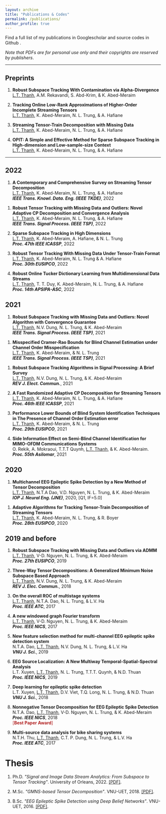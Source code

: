 ```yaml
---
layout: archive
title: "Publications & Codes"
permalink: /publications/
author_profile: true
---
```


Find a full list of my publications in Googlescholar <a href="https://scholar.google.com.vn/citations?user=_6GEXU4AAAAJ&hl=en"><i class="fa fa-fw fa-globe-americas"></i></a>  and source codes in Github <a href="https://github.com/thanhtbt"><i class="fab fa-fw fa-github zoom"></i></a>.

*Note that PDFs are for personal use only and their copyrights are reserved by publishers*.

---

Preprints
----

1.  **Robust Subspace Tracking With Contamination via Alpha-Divergence**<br> <span style="text-decoration:underline">L.T. Thanh</span>, A.M. Rekavandi, S. Abd-Krim, & K. Abed-Meraim<br> <a href="https://www.techrxiv.org/articles/preprint/Robust_Subspace_Tracking_With_Contamination_Mitigation_via_-Divergence/21385335"><i class="fas fa-fw fa-link zoom"></i></a> <a href="https://thanhtbt.github.io/files/2023_aFAPI.pdf"><i class="fas fa-fw fa-file-pdf zoom"></i></a> <a href="https://github.com/thanhtbt/aFAPI"><i class="fab fa-fw fa-github zoom"></i></a>


1.  **Tracking Online Low-Rank Approximations of Higher-Order Incomplete Streaming Tensors**<br> <span style="text-decoration:underline">L.T. Thanh</span>, K. Abed-Meraim, N. L. Trung, & A. Hafiane<br> 
<a href="https://www.techrxiv.org/articles/preprint/Tracking_Online_Low-Rank_Approximations_of_Higher-Order_Incomplete_Streaming_Tensors/19704034"><i class="fas fa-fw fa-link zoom"></i></a> <a href="https://drive.google.com/file/d/12OQrkKvKZVU3-4-3fjtLKLQuplNcOhmZ/view?usp=sharing"><i class="fas fa-fw fa-file-pdf zoom"></i></a> <a href="https://github.com/thanhtbt/tensor_tracking"><i class="fab fa-fw fa-github zoom"></i></a>


1. **Streaming Tensor-Train Decomposition with Missing Data**<br> <span style="text-decoration:underline">L.T. Thanh</span>, K. Abed-Meraim, N. L. Trung, & A. Hafiane<br> 
<a href="https://www.techrxiv.org/articles/preprint/Streaming_Tensor-Train_Decomposition_with_Missing_Data/20141156"><i class="fas fa-fw fa-link zoom"></i></a> <a href="https://github.com/thanhtbt/ATT-miss"><i class="fab fa-fw fa-github zoom"></i></a>


1. **OPIT: A Simple and Effective Method for Sparse Subspace Tracking in High-dimension and Low-sample-size Context**<br> <span style="text-decoration:underline">L.T. Thanh</span>, K. Abed-Meraim, N. L. Trung, & A. Hafiane<br>  <a href="https://github.com/thanhtbt/SST"><i class="fab fa-fw fa-github zoom"></i></a> 


---

2022
----


1. **A Contemporary and Comprehensive Survey on Streaming Tensor Decomposition**<br> <span style="text-decoration:underline">L.T. Thanh</span>, K. Abed-Meraim, N. L. Trung, & A. Hafiane<br> ***IEEE Trans. Knowl. Data. Eng. (IEEE TKDE)***, 2022<br><a href="https://ieeexplore.ieee.org/document/9994046"><i class="fas fa-fw fa-link zoom"></i></a> 
<a href="https://thanhtbt.github.io/files/2022_TKDE_A%20Contemporary%20and%20Comprehensive%20Survey%20on%20Streaming%20Tensor%20Decomposition.pdf"><i class="fas fa-fw fa-file-pdf zoom"></i></a>    
<span class="__dimensions_badge_embed__" data-doi="10.1109/TKDE.2022.3230874" data-style="small_rectangle">
</span>




1. **Robust Tensor Tracking with Missing Data and Outliers: Novel Adaptive CP Decomposition and Convergence Analysis**<br><span style="text-decoration:underline">L.T. Thanh</span>, K. Abed-Meraim, N. L. Trung, & A. Hafiane<br>***IEEE Trans. Signal Process. (IEEE TSP)***, 2022<br> <a href="https://ieeexplore.ieee.org/document/9866940"><i class="fas fa-fw fa-link zoom"></i></a> <a href="https://thanhtbt.github.io/files/2022_TSP_RACP%20(Raw).pdf"><i class="fas fa-fw fa-file-pdf zoom"></i></a> <a href="https://thanhtbt.github.io/files/2022_TSP_RACP_Supplementary.pdf"><i class="fas fa-fw fa-code zoom"></i></a>
<span class="__dimensions_badge_embed__" data-doi="10.1109/TSP.2022.3201640" data-style="small_rectangle"></span>
 
1. **Sparse Subspace Tracking in High Dimensions**<br><span style="text-decoration:underline">L.T. Thanh</span>, K. Abed-Meraim, A. Hafiane, & N. L. Trung<br>***Proc. 47th IEEE ICASSP***, 2022<br> <a href="https://ieeexplore.ieee.org/document/9746546"><i class="fas fa-fw fa-link zoom"></i></a> <a href="https://thanhtbt.github.io/files/2022_ICASSP%20-%20Sparse%20Subspace%20Tracking%20in%20High%20Dimensions.pdf"><i class="fas fa-fw fa-file-pdf zoom"></i></a> <a href="https://github.com/thanhtbt/SST"><i class="fab fa-fw fa-github zoom"></i></a>



1. **Robust Tensor Tracking With Missing Data Under Tensor-Train Format**<br><span style="text-decoration:underline">L.T. Thanh</span>, K. Abed-Meraim, N. L. Trung & A. Hafiane<br>***Proc. 30th EUSIPCO***, 2022<br> <a href="https://ieeexplore.ieee.org/document/9909702"><i class="fas fa-fw fa-link zoom"></i></a> <a href="https://thanhtbt.github.io/files/2022_EUSIPCO-Robust%20Tensor%20Tracking%20with%20Missing%20Data%20under%20Tensor-Train%20Format.pdf"><i class="fas fa-fw fa-file-pdf zoom"></i></a> <a href="https://github.com/thanhtbt/ROBOT"><i class="fab fa-fw fa-github zoom"></i></a>




1. **Robust Online Tucker Dictionary Learning from Multidimensional Data Streams**<br><span style="text-decoration:underline">L.T. Thanh</span>, T. T. Duy, K. Abed-Meraim, N. L. Trung, & A. Hafiane<br> ***Proc. 14th APSIPA-ASC***, 2022<br> <a href="https://ieeexplore.ieee.org/document/9980029"><i class="fas fa-fw fa-link zoom"></i></a> <a href="https://thanhtbt.github.io/files/2022_APSIPA_Robust%20Online%20Tucker%20Dictionary%20Learning%20from%20Multidimensional%20Data%20Streams.pdf"><i class="fas fa-fw fa-file-pdf zoom"></i></a> <a href="https://github.com/thanhtbt/ROTDL"><i class="fab fa-fw fa-github zoom"></i></a>


2021
----
1. **Robust Subspace Tracking with Missing Data and Outliers: Novel Algorithm with Convergence Guarantee**<br><span style="text-decoration:underline">L.T. Thanh</span>, N.V. Dung, N. L. Trung, & K. Abed-Meraim<br>***IEEE Trans. Signal Process. (IEEE TSP)***, 2021<br> <a href="https://ieeexplore.ieee.org/document/9381678"><i class="fas fa-fw fa-link zoom"></i></a> <a href="https://thanhtbt.github.io/files/2021_TSP_PETRELS-ADMM%20(Raw).pdf"><i class="fas fa-fw fa-file-pdf zoom"></i></a> <a href="https://github.com/thanhtbt/RST"><i class="fab fa-fw fa-github zoom"></i></a> <a href="https://thanhtbt.github.io/files/2021_TSP_Supplementary.pdf"><i class="fas fa-fw fa-code zoom"></i></a> 
<span class="__dimensions_badge_embed__" data-doi="10.1109/TSP.2021.3066795" data-style="small_rectangle">


 
1. **Misspecified Cramer-Rao Bounds for Blind Channel Estimation under Channel Order Misspecification**<br> <span style="text-decoration:underline">L.T. Thanh</span>, K. Abed-Meraim, & N. L. Trung<br>***IEEE Trans. Signal Process. (IEEE TSP)***, 2021<br> <a href="https://ieeexplore.ieee.org/document/9537597"><i class="fas fa-fw fa-link zoom"></i></a> <a href="https://thanhtbt.github.io/files/2021_TSP_MCRB%20(Raw).pdf"><i class="fas fa-fw fa-file-pdf zoom"></i></a>
<span class="__dimensions_badge_embed__" data-doi="10.1109/TSP.2021.3111558" data-style="small_rectangle">

 
1. **Robust Subspace Tracking Algorithms in Signal Processing: A Brief Survey**<br><span style="text-decoration:underline">L.T. Thanh</span>, N.V. Dung, N. L. Trung, & K. Abed-Meraim<br>***REV J. Elect. Commun.***, 2021<br> <a href="https://rev-jec.org/index.php/rev-jec/article/view/270"><i class="fas fa-fw fa-link zoom"></i></a> <a href="https://thanhtbt.github.io/files/2021_JEC_Robust%20Subspace%20Tracking%20Algorithms%20in%20Signal%20Processing.pdf"><i class="fas fa-fw fa-file-pdf zoom"></i></a>


1. **A Fast Randomized Adaptive CP Decomposition for Streaming Tensors**<br><span style="text-decoration:underline">L.T. Thanh</span>, K. Abed-Meraim, N. L. Trung, & A. Hafiane<br> ***Proc. 46th IEEE ICASSP***, 2021<br> <a href="https://ieeexplore.ieee.org/document/9413554"><i class="fas fa-fw fa-link zoom"></i></a> <a href="https://thanhtbt.github.io/files/2021_ICASSP%20-%20Randomized%20Adaptive%20CP%20Algorithm.pdf"><i class="fas fa-fw fa-file-pdf zoom"></i></a> <a href="https://github.com/thanhtbt/ROLCP"><i class="fab fa-fw fa-github zoom"></i></a>  



1. **Performance Lower Bounds of Blind System Identification Techniques in The Presence of Channel Order Estimation error**<br><span style="text-decoration:underline">L.T. Thanh</span>, K. Abed-Meraim, & N. L. Trung<br> ***Proc. 29th EUSIPCO***, 2021<br> <a href="https://ieeexplore.ieee.org/document/9615921"><i class="fas fa-fw fa-link zoom"></i></a> <a href="https://thanhtbt.github.io/files/2021_EUSIPCO_Perforamnce%20lower%20bounds%20of%20blind%20system%20identification%20techniques%20in%20the%20presence%20of%20channel%20order%20estimation%20error.pdf"><i class="fas fa-fw fa-file-pdf zoom"></i></a>  


1. **Side Information Effect on Semi-Blind Channel Identification for MIMO-OFDM Communications Systems**<br>O. Rekik, A. Mokraoui, T.T.T Quynh, <span style="text-decoration:underline">L.T. Thanh</span>, & K. Abed-Meraim.  <br> ***Proc. 55th Asilomar***, 2021 <br> <a href="https://ieeexplore.ieee.org/document/9723265"><i class="fas fa-fw fa-link zoom"></i></a> <a href="https://thanhtbt.github.io/files/2021_Asilomar_Side%20Information%20Effect%20on%20Semi-Blind%20Channel%20Identification%20for%20MIMO-OFDM%20Communications.pdf"><i class="fas fa-fw fa-file-pdf zoom"></i></a>  


2020
----

1. **Multichannel EEG Epileptic Spike Detection by a New Method of Tensor Decomposition**<br><span style="text-decoration:underline">L.T. Thanh</span>, N.T.A Dao, V.D. Nguyen, N. L. Trung, & K. Abed-Meraim<br>***IOP J. Neural Eng. (JNE)***, 2020, [Q1, IF=5.0] <br>   <a href="https://iopscience.iop.org/article/10.1088/1741-2552/ab5247"><i class="fas fa-fw fa-link zoom"></i></a> <a href="https://thanhtbt.github.io/files/2020_JNE(Raw).pdf"><i class="fas fa-fw fa-file-pdf zoom"></i></a> <a href="https://thanhtbt.github.io/files/EEG_Ten_Technical_Report_Final.pdf"><i class="fas fa-fw fa-code zoom"></i></a> 
<span class="__dimensions_badge_embed__" data-doi="10.1088/1741-2552/ab5247" data-style="small_rectangle">
 
 

 
 

1. **Adaptive Algorithms for Tracking Tensor-Train Decomposition of Streaming Tensors**<br><span style="text-decoration:underline">L.T. Thanh</span>, K. Abed-Meraim, N. L. Trung, & R. Boyer<br> ***Proc. 28th EUSIPCO***, 2020<br> <a href="https://ieeexplore.ieee.org/document/9287780"><i class="fas fa-fw fa-link zoom"></i></a> <a href="https://thanhtbt.github.io/files/2020_EUSIPCO%20-%20Adaptive%20Algorithms%20for%20Tracking%20Tensor-Train%20Decomposition%20of%20Streaming%20Tensors.pdf"><i class="fas fa-fw fa-file-pdf zoom"></i></a> <a href="https://github.com/thanhtbt/ATT"><i class="fab fa-fw fa-github zoom"></i></a>



2019 and before
----
1. **Robust Subspace Tracking with Missing Data and Outliers via ADMM**<br><span style="text-decoration:underline">L.T. Thanh</span>, V-D. Nguyen, N. L. Trung,  & K. Abed-Meraim<br>***Proc. 27th EUSIPCO***, 2019<br> <a href="https://ieeexplore.ieee.org/document/8903031"><i class="fas fa-fw fa-link zoom"></i></a> <a href="https://thanhtbt.github.io/files/2019_EUSIPCO%20-%20Robust%20Subspace%20Tracking%20with%20Missing%20Data%20and%20Outliers%20via%20ADMM.pdf"><i class="fas fa-fw fa-file-pdf zoom"></i></a> <a href="https://github.com/thanhtbt/RST"><i class="fab fa-fw fa-github zoom"></i></a>
 
 

1. **Three-Way Tensor Decompositions: A Generalized Minimum Noise Subspace Based Approach**<br><span style="text-decoration:underline">L.T. Thanh</span>, N.V. Dung, N. L. Trung, & K. Abed-Meraim<br>***REV J. Elec. Commun.***, 2018<br> <a href="https://rev-jec.org/index.php/rev-jec/article/view/196"><i class="fas fa-fw fa-link zoom"></i></a> <a href="https://thanhtbt.github.io/files/2018%20JEC-Three-Way%20Tensor%20Decompositions%20A%20Generalized%20Minimum%20Noise%20Subspace.pdf"><i class="fas fa-fw fa-file-pdf zoom"></i></a>  


1. **On the overall ROC of multistage systems**<br><span style="text-decoration:underline">L.T. Thanh</span>, N.T.A. Dao, N. L. Trung, & L.V. Ha<br>***Proc. IEEE ATC***, 2017<br> <a href="https://ieeexplore.ieee.org/document/8167623"><i class="fas fa-fw fa-link zoom"></i></a> <a href="https://eprints.uet.vnu.edu.vn/eprints/id/eprint/2595/1/1570379504.pdf"><i class="fas fa-fw fa-file-pdf zoom"></i></a> <a href="https://github.com/thanhtbt/ROC"><i class="fab fa-fw fa-github zoom"></i></a>


1. **A new windowed graph Fourier transform**<br><span style="text-decoration:underline">L.T. Thanh</span>, V-D. Nguyen, N. L. Trung, & K. Abed-Meraim<br>  ***Proc. IEEE NICS***, 2017<br> <a href="https://ieeexplore.ieee.org/document/8108055"><i class="fas fa-fw fa-link zoom"></i></a> <a href="https://eprints.uet.vnu.edu.vn/eprints/id/eprint/3034/1/1570395521%20%281%29.pdf"><i class="fas fa-fw fa-file-pdf zoom"></i></a>  
 

1. **New feature selection method for multi-channel EEG epileptic spike detection system**<br>N.T.A. Dao, <span style="text-decoration:underline">L.T. Thanh</span>, N.V. Dung, N. L. Trung, & L.V. Ha<br> ***VNU J. Sci.***, 2019<br> 
<a href="https://jcsce.vnu.edu.vn/index.php/jcsce/article/view/230"><i class="fas fa-fw fa-link zoom"></i></a> <a href="https://thanhtbt.github.io/files/2019%20VNU-JCSCE-New%20feature%20selection%20method%20for%20multi-channel%20EEG%20epileptic%20spike%20detection.pdf"><i class="fas fa-fw fa-file-pdf zoom"></i></a>  


1. **EEG Source Localization: A New Multiway Temporal-Spatial-Spectral Analysis**<br> L.T. Xuyen, <span style="text-decoration:underline">L.T. Thanh</span>, N. L. Trung, T.T.T. Quynh, & N.D. Thuan<br> ***Proc. IEEE NICS***, 2019<br> <a href="https://ieeexplore.ieee.org/document/9023865"><i class="fas fa-fw fa-link zoom"></i></a> <a href="https://eprints.uet.vnu.edu.vn/eprints/id/eprint/3834/1/NICS2019_final_1570595451.pdf"><i class="fas fa-fw fa-file-pdf zoom"></i></a>  

1. **Deep learning for epileptic spike detection**<br>L.T. Xuyen, <span style="text-decoration:underline">L.T. Thanh</span>, D.V. Viet, T.Q. Long, N. L. Trung, & N.D. Thuan<br>***VNU J. Sci.***, 2018<br> <a href="https://jcsce.vnu.edu.vn/index.php/jcsce/article/view/156"><i class="fas fa-fw fa-link zoom"></i></a> <a href="https://thanhtbt.github.io/files/2017%20VNU-JCSCE-Deep%20Learning%20for%20Epileptic%20Spike%20Detection.pdf"><i class="fas fa-fw fa-file-pdf zoom"></i></a>  

1. **Nonnegative Tensor Decomposition for EEG Epileptic Spike Detection**<br>  N.T.A. Dao, <span style="text-decoration:underline">L.T. Thanh</span>, V-D. Nguyen, N. L. Trung, & K. Abed-Meraim<br> ***Proc. IEEE NICS***, 2018<br> 
 <a href="https://ieeexplore.ieee.org/document/8606822"><i class="fas fa-fw fa-link zoom"></i></a> <a href="https://repository.vnu.edu.vn/bitstream/VNU_123/137923/1/2018_KY_Nonnegative_Tensor_Decomposition.pdf"><i class="fas fa-fw fa-file-pdf zoom"></i></a> <span style="color:#B22222">[**Best Paper Award**]</span>
 
1. **Multi-source data analysis for bike sharing systems**<br>N.T.H. Thu, <span style="text-decoration:underline">L.T. Thanh</span>, C.T. P. Dung, N. L. Trung, & L.V. Ha<br> ***Proc. IEEE ATC***, 2017<br> <a href="https://ieeexplore.ieee.org/document/8167624"><i class="fas fa-fw fa-link zoom"></i></a> <a href="https://eprints.uet.vnu.edu.vn/eprints/id/eprint/2596/1/1570380069.pdf"><i class="fas fa-fw fa-file-pdf zoom"></i></a> 
 
 

Thesis
=====

1. Ph.D. *"Signal and Image Data Stream Analytics: From Subspace to Tensor Tracking"*. University of Orleans, 2022.  <a href="https://thanhtbt.github.io/files/Thesis_LTThanh_10pt.pdf">[PDF]</a>.

1. M.Sc. *"GMNS-based Tensor Decomposition"*. VNU-UET, 2018. [[PDF]](https://drive.google.com/file/d/1XVqd0ESbK4vAvaO8jELdOwkXNKBF0sux/view).

1. B.Sc. *"EEG Epileptic Spike Detection using Deep Belief Networks"*. VNU-UET, 2016. [[PDF]](https://drive.google.com/file/d/1XUmCnS4TsY_weq0mm90Bz5YHb4-t6ath/view).
 
 
 <script async src="https://badge.dimensions.ai/badge.js" charset="utf-8"></script>
 <script type='text/javascript' src='https://d1bxh8uas1mnw7.cloudfront.net/assets/embed.js'></script>

 
 
